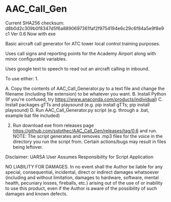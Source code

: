 # AAC_Call_Gen
Current SHA256 checksum: d8b0d2c309b0f8347d5f6a8890697361faf2f9754194e6c29c6f84a5e9f8e9c1
Ver 0.6
Now with exe

Basic aircraft call generator for ATC tower local control training purposes.

Uses call signs and reporting points for the Academy Airport along with minor configurable variables.

Uses google text to speech to read out an aircraft calling in inbound.

To use either:
1.

A. Copy the contents of AAC_Call_Generator.py to a text file and change the filename (including file extension) to be whatever you want.
B. Install Python (If you're confused, try https://www.anaconda.com/products/individual)
C. Install packages gTTs and playsound (e.g. pip install gTTs; pip install playsound)
D. Run AAC_Call_Generator.py script (e.g. through a .bat, example bat file included)

2. Run download exe from releases page https://github.com/sstothec/AAC_Call_Gen/releases/tag/0.6 and run.
NOTE: The script generates and removes .mp3 files for the voice in the directory you run the script from. 
Certain actions/bugs may result in files being leftover.

Disclaimer:
UARSA
User Assumes Responsibility for Script Application

NO LIABILITY FOR DAMAGES.
In no event shall the Author be liable for any special, consequential, incidental, direct or indirect damages whatsoever (including and without limitation, damages to hardware, software, mental health, pecuniary losses, fireballs, etc.) arising out of the use of or inability to use this product, even if the Author is aware of the possibility of such damages and known defects.
